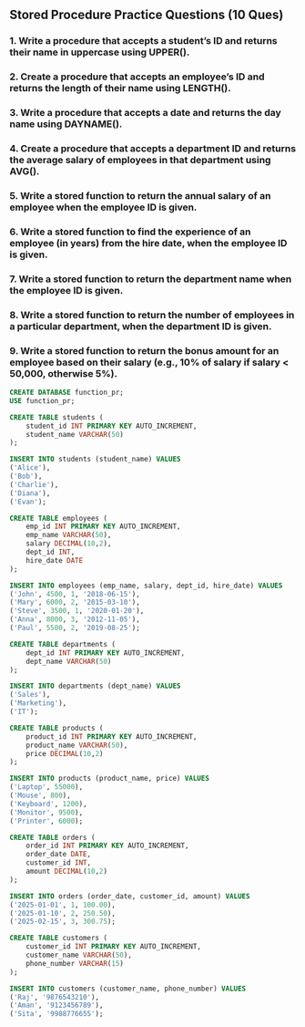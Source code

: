 ## Stored Procedure Practice Questions (10 Ques)

### 1. Write a procedure that accepts a student’s ID and returns their name in uppercase using UPPER().

### 2. Create a procedure that accepts an employee’s ID and returns the length of their name using LENGTH().

### 3. Write a procedure that accepts a date and returns the day name using DAYNAME().

### 4. Create a procedure that accepts a department ID and returns the average salary of employees in that department using AVG().

### 5. Write a stored function to return the annual salary of an employee when the employee ID is given.

### 6. Write a stored function to find the experience of an employee (in years) from the hire date, when the employee ID is given.

### 7.  Write a stored function to return the department name when the employee ID is given.

### 8. Write a stored function to return the number of employees in a particular department, when the department ID is given.

### 9. Write a stored function to return the bonus amount for an employee based on their salary (e.g., 10% of salary if salary < 50,000, otherwise 5%).


```SQL
CREATE DATABASE function_pr;
USE function_pr;

CREATE TABLE students (
    student_id INT PRIMARY KEY AUTO_INCREMENT,
    student_name VARCHAR(50)
);

INSERT INTO students (student_name) VALUES
('Alice'),
('Bob'),
('Charlie'),
('Diana'),
('Evan');

CREATE TABLE employees (
    emp_id INT PRIMARY KEY AUTO_INCREMENT,
    emp_name VARCHAR(50),
    salary DECIMAL(10,2),
    dept_id INT,
    hire_date DATE
);

INSERT INTO employees (emp_name, salary, dept_id, hire_date) VALUES
('John', 4500, 1, '2018-06-15'),
('Mary', 6000, 2, '2015-03-10'),
('Steve', 3500, 1, '2020-01-20'),
('Anna', 8000, 3, '2012-11-05'),
('Paul', 5500, 2, '2019-08-25');

CREATE TABLE departments (
    dept_id INT PRIMARY KEY AUTO_INCREMENT,
    dept_name VARCHAR(50)
);

INSERT INTO departments (dept_name) VALUES
('Sales'),
('Marketing'),
('IT');

CREATE TABLE products (
    product_id INT PRIMARY KEY AUTO_INCREMENT,
    product_name VARCHAR(50),
    price DECIMAL(10,2)
);

INSERT INTO products (product_name, price) VALUES
('Laptop', 55000),
('Mouse', 800),
('Keyboard', 1200),
('Monitor', 9500),
('Printer', 6000);

CREATE TABLE orders (
    order_id INT PRIMARY KEY AUTO_INCREMENT,
    order_date DATE,
    customer_id INT,
    amount DECIMAL(10,2)
);

INSERT INTO orders (order_date, customer_id, amount) VALUES
('2025-01-01', 1, 100.00),
('2025-01-10', 2, 250.50),
('2025-02-15', 3, 300.75);

CREATE TABLE customers (
    customer_id INT PRIMARY KEY AUTO_INCREMENT,
    customer_name VARCHAR(50),
    phone_number VARCHAR(15)
);

INSERT INTO customers (customer_name, phone_number) VALUES
('Raj', '9876543210'),
('Aman', '9123456789'),
('Sita', '9988776655');

